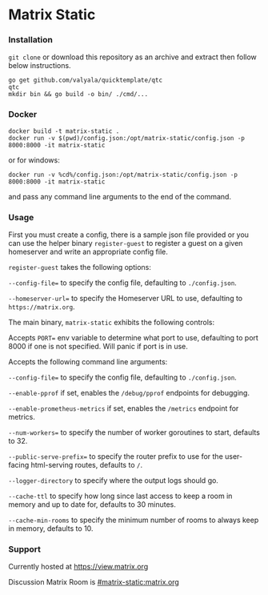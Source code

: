 Matrix Static
===========

### Installation
`git clone` or download this repository as an archive and extract then follow below instructions.

```
go get github.com/valyala/quicktemplate/qtc
qtc
mkdir bin && go build -o bin/ ./cmd/...
```

### Docker
```shell
docker build -t matrix-static .
docker run -v $(pwd)/config.json:/opt/matrix-static/config.json -p 8000:8000 -it matrix-static
```

or for windows:
```shell script
docker run -v %cd%/config.json:/opt/matrix-static/config.json -p 8000:8000 -it matrix-static
```

and pass any command line arguments to the end of the command.

### Usage
First you must create a config, there is a sample json file provided or you can use the helper binary `register-guest` to register a guest on a given homeserver and write an appropriate config file.

`register-guest` takes the following options:

`--config-file=` to specify the config file, defaulting to `./config.json`.

`--homeserver-url=` to specify the Homeserver URL to use, defaulting to `https://matrix.org`.



The main binary, `matrix-static` exhibits the following controls:

Accepts `PORT=` env variable to determine what port to use, defaulting to port 8000 if one is not specified. Will panic if port is in use.

Accepts the following command line arguments:

`--config-file=` to specify the config file, defaulting to `./config.json`.

`--enable-pprof` if set, enables the `/debug/pprof` endpoints for debugging.

`--enable-prometheus-metrics` if set, enables the `/metrics` endpoint for metrics.

`--num-workers=` to specify the number of worker goroutines to start, defaults to 32.

`--public-serve-prefix=` to specify the router prefix to use for the user-facing html-serving routes, defaults to `/`.

`--logger-directory` to specify where the output logs should go.

`--cache-ttl` to specify how long since last access to keep a room in memory and up to date for, defaults to 30 minutes.

`--cache-min-rooms` to specify the minimum number of rooms to always keep in memory, defaults to 10.



### Support

Currently hosted at https://view.matrix.org

Discussion Matrix Room is [#matrix-static:matrix.org](https://matrix.to/#/#matrix-static:matrix.org)
